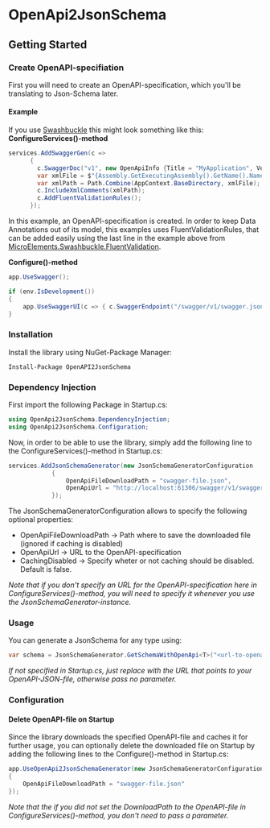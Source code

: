 # OpenApi2JsonSchema
## Getting Started
### Create OpenAPI-specifiation
First you will need to create an OpenAPI-specification, which you'll be translating to Json-Schema later.
#### Example
If you use [Swashbuckle](https://www.nuget.org/packages/Swashbuckle.AspNetCore.Swagger/) this might look something like this:
**ConfigureServices()-method**
```csharp
services.AddSwaggerGen(c =>
      {
        c.SwaggerDoc("v1", new OpenApiInfo {Title = "MyApplication", Version = "v1"});
        var xmlFile = $"{Assembly.GetExecutingAssembly().GetName().Name}.xml";
        var xmlPath = Path.Combine(AppContext.BaseDirectory, xmlFile);
        c.IncludeXmlComments(xmlPath);
        c.AddFluentValidationRules();
      });
```
In this example, an OpenAPI-specification is created. In order to keep Data Annotations out of its model, 
this examples uses FluentValidationRules, that can be added easily using the last line in the example above from 
[MicroElements.Swashbuckle.FluentValidation](https://www.nuget.org/packages/MicroElements.Swashbuckle.FluentValidation/).

**Configure()-method**
```csharp
app.UseSwagger();

if (env.IsDevelopment())
{
    app.UseSwaggerUI(c => { c.SwaggerEndpoint("/swagger/v1/swagger.json", "MyApplication v1"); });
}
```

### Installation
Install the library using NuGet-Package Manager:
```
Install-Package OpenAPI2JsonSchema
```

### Dependency Injection
First import the following Package in Startup.cs:
```csharp
using OpenApi2JsonSchema.DependencyInjection;
using OpenApi2JsonSchema.Configuration;
```

Now, in order to be able to use the library, simply add the following line to the ConfigureServices()-method in Startup.cs:
```csharp
services.AddJsonSchemaGenerator(new JsonSchemaGeneratorConfiguration
            {
                OpenApiFileDownloadPath = "swagger-file.json",
                OpenApiUrl = "http://localhost:61306/swagger/v1/swagger.json"
            });
```
The JsonSchemaGeneratorConfiguration allows to specify the following optional properties:
- OpenApiFileDownloadPath -> Path where to save the downloaded file (ignored if caching is disabled)
- OpenApiUrl -> URL to the OpenAPI-specification
- CachingDisabled -> Specify wheter or not caching should be disabled. Default is false.

_Note that if you don't specify an URL for the OpenAPI-specification here in ConfigureServices()-method, you will need to 
specify it whenever you use the JsonSchemaGenerator-instance._


### Usage
You can generate a JsonSchema for any type using:
```csharp
var schema = JsonSchemaGenerator.GetSchemaWithOpenApi<T>("<url-to-openapi-file>");
```
_If not specified in Startup.cs, just replace <url-to-openapi-file> with the URL that points to your OpenAPI-JSON-file, otherwise pass 
no parameter._

### Configuration
#### Delete OpenAPI-file on Startup
Since the library downloads the specified OpenAPI-file and caches it for further usage, you can optionally delete the downloaded file 
on Startup by adding the following lines to the Configure()-method in Startup.cs:
```csharp
app.UseOpenApi2JsonSchemaGenerator(new JsonSchemaGeneratorConfiguration
{
    OpenApiFileDownloadPath = "swagger-file.json"
});
```
_Note that the if you did not set the DownloadPath to the OpenAPI-file in ConfigureServices()-method, you don't need to pass a parameter._
